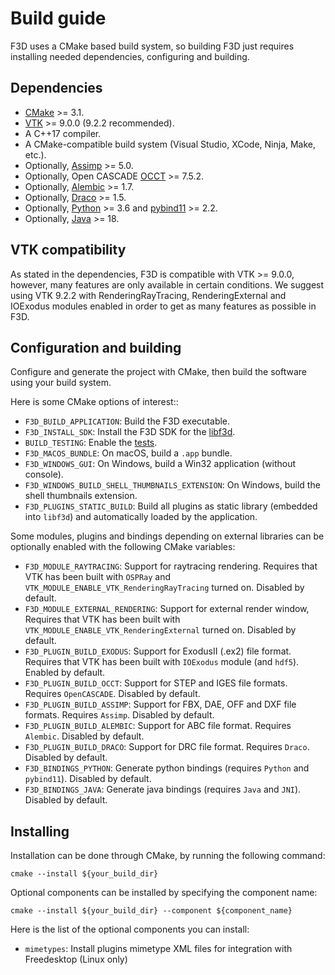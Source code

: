 # Build guide

F3D uses a CMake based build system, so building F3D just requires installing
needed dependencies, configuring and building.

## Dependencies

* [CMake](https://cmake.org) >= 3.1.
* [VTK](https://vtk.org) >= 9.0.0 (9.2.2 recommended).
* A C++17 compiler.
* A CMake-compatible build system (Visual Studio, XCode, Ninja, Make, etc.).
* Optionally, [Assimp](https://www.assimp.org/) >= 5.0.
* Optionally, Open CASCADE [OCCT](https://dev.opencascade.org/) >= 7.5.2.
* Optionally, [Alembic](http://www.alembic.io/) >= 1.7.
* Optionally, [Draco](https://google.github.io/draco/) >= 1.5.
* Optionally, [Python](https://www.python.org/) >= 3.6 and [pybind11](https://github.com/pybind/pybind11) >= 2.2.
* Optionally, [Java](https://www.java.com) >= 18.

## VTK compatibility

As stated in the dependencies, F3D is compatible with VTK >= 9.0.0, however, many features are only available in certain conditions. We suggest using VTK 9.2.2 with RenderingRayTracing, RenderingExternal and IOExodus modules enabled in order to get as many features as possible in F3D.

## Configuration and building

Configure and generate the project with CMake,
then build the software using your build system.

Here is some CMake options of interest::
* `F3D_BUILD_APPLICATION`: Build the F3D executable.
* `F3D_INSTALL_SDK`: Install the F3D SDK for the [libf3d](../libf3d/README_LIBF3D.md).
* `BUILD_TESTING`: Enable the [tests](TESTING.md).
* `F3D_MACOS_BUNDLE`: On macOS, build a `.app` bundle.
* `F3D_WINDOWS_GUI`: On Windows, build a Win32 application (without console).
* `F3D_WINDOWS_BUILD_SHELL_THUMBNAILS_EXTENSION`: On Windows, build the shell thumbnails extension.
* `F3D_PLUGINS_STATIC_BUILD`: Build all plugins as static library (embedded into `libf3d`) and automatically loaded by the application.

Some modules, plugins and bindings depending on external libraries can be optionally enabled with the following CMake variables:

* `F3D_MODULE_RAYTRACING`: Support for raytracing rendering. Requires that VTK has been built with `OSPRay` and `VTK_MODULE_ENABLE_VTK_RenderingRayTracing` turned on. Disabled by default.
* `F3D_MODULE_EXTERNAL_RENDERING`: Support for external render window, Requires that VTK has been built with `VTK_MODULE_ENABLE_VTK_RenderingExternal` turned on. Disabled by default.
* `F3D_PLUGIN_BUILD_EXODUS`: Support for ExodusII (.ex2) file format. Requires that VTK has been built with `IOExodus` module (and `hdf5`). Enabled by default.
* `F3D_PLUGIN_BUILD_OCCT`: Support for STEP and IGES file formats. Requires `OpenCASCADE`. Disabled by default.
* `F3D_PLUGIN_BUILD_ASSIMP`: Support for FBX, DAE, OFF and DXF file formats. Requires `Assimp`. Disabled by default.
* `F3D_PLUGIN_BUILD_ALEMBIC`: Support for ABC file format. Requires `Alembic`. Disabled by default.
* `F3D_PLUGIN_BUILD_DRACO`: Support for DRC file format. Requires `Draco`. Disabled by default.
* `F3D_BINDINGS_PYTHON`: Generate python bindings (requires `Python` and `pybind11`). Disabled by default.
* `F3D_BINDINGS_JAVA`: Generate java bindings (requires `Java` and `JNI`). Disabled by default.

## Installing

Installation can be done through CMake, by running the following command:

```
cmake --install ${your_build_dir}
```

Optional components can be installed by specifying the component name:

```
cmake --install ${your_build_dir} --component ${component_name}
```

Here is the list of the optional components you can install:

* `mimetypes`: Install plugins mimetype XML files for integration with Freedesktop (Linux only)
